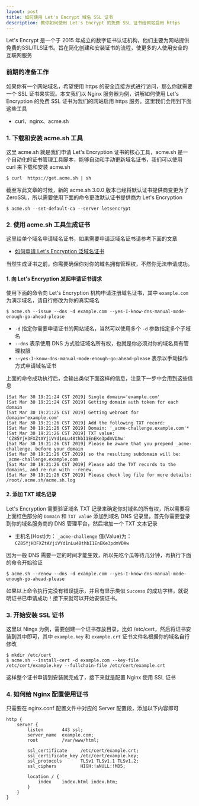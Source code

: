 ```yaml
---
layout: post
title: 如何使用 Let's Encrypt 域名 SSL 证书
description: 教你如何使用 Let's Encrypt 的免费 SSL 证书给网站启用 https
---
```


Let's Encrypt 是一个于 2015 年成立的数字证书认证机构，他们主要为网站提供免费的SSL/TLS证书。旨在简化创建和安装证书的流程，使更多的人使用安全的互联网服务

### 前期的准备工作

如果你有一个网站域名，希望使用 https 的安全连接方式进行访问，那么你就需要一个 SSL 证书来实现。本文我们以 Nginx 服务器为例，讲解如何使用 Let's Encryption 的免费 SSL 证书为我们的网站启用 https 服务。这里我们会用到下面这些工具

- curl、nginx、acme.sh

### 1. 下载和安装 acme.sh 工具

这里 acme.sh 就是我们申请 Let's Encryption 证书的核心工具，acme.sh 是一个自动化的证书管理工具脚本，能够自动和手动更新域名证书，我们可以使用 curl 来下载和安装 acme.sh

```
$ curl  https://get.acme.sh | sh
```

截至写此文章的时候，新的 acme.sh 3.0.0 版本已经将默认证书提供商变更为了 ZeroSSL，所以需要使用下面的命令更改默认证书提供商为 Let's Encryption

```
$ acme.sh --set-default-ca --server letsencrypt
```

### 2. 使用 acme.sh 工具生成证书

这里给单个域名申请域名证书，如果需要申请泛域名证书请参考下面的文章 

- [如何申请 Let's Encryption 泛域名证书](/nginx/how-to-use-let's-encryption-wildcard-certificate.html) 

当然生成证书之前，你需要确保你对你的域名拥有管理权，不然你无法申请成功。

#### 1. 向 Let's Encryption 发起申请证书请求

使用下面的命令向 Let's Encryption 机构申请注册域名证书，其中 `example.com` 为演示域名，请自行修改为你的真实域名

```
$ acme.sh --issue --dns -d example.com --yes-I-know-dns-manual-mode-enough-go-ahead-please
```

- `-d` 指定你需要申请证书的网站域名，当然可以使用多个 `-d` 参数指定多个子域名
- `--dns` 表示使用 DNS 方式验证域名所有权，也就是你必须对你的域名具有管理权限
- `--yes-I-know-dns-manual-mode-enough-go-ahead-please` 表示以手动操作方式申请域名证书

上面的命令成功执行后，会输出类似下面这样的信息，注意下一步中会用到这些信息

```
[Sat Mar 30 19:21:24 CST 2019] Single domain='example.com'
[Sat Mar 30 19:21:24 CST 2019] Getting domain auth token for each domain
[Sat Mar 30 19:21:25 CST 2019] Getting webroot for domain='example.com'
[Sat Mar 30 19:21:26 CST 2019] Add the following TXT record:
[Sat Mar 30 19:21:26 CST 2019] Domain: '_acme-challenge.example.com'*
[Sat Mar 30 19:21:26 CST 2019] TXT value: 'CZ85YjH3FXZtAYjiVYd1nLu48thbI1EnEKe3pdmVDAw'
[Sat Mar 30 19:21:26 CST 2019] Please be aware that you prepend _acme-challenge. before your domain
[Sat Mar 30 19:21:26 CST 2019] so the resulting subdomain will be: _acme-challenge.example.com
[Sat Mar 30 19:21:26 CST 2019] Please add the TXT records to the domains, and re-run with --renew.
[Sat Mar 30 19:21:26 CST 2019] Please check log file for more details: /root/.acme.sh/acme.sh.log
```

#### 2. 添加 TXT 域名记录

Let's Encryption 需要验证域名 TXT 记录来确定你对域名的所有权，所以需要将上面红色部分的 `Domain` 和 `TXT value` 添加到域名 DNS 记录里。首先你需要登录到你的域名服务商的 DNS 管理平台，然后增加一个 TXT 文本记录

- 主机名(Host)为： `_acme-challenge`  值(Value)为： `CZ85YjH3FXZtAYjiVYd1nLu48thbI1EnEKe3pdmVDAw` 

因为一般 DNS 需要一定的时间才能生效，所以先吃个瓜等待几分钟，再执行下面的命令开始验证

```
$ acme.sh --renew --dns -d example.com --yes-I-know-dns-manual-mode-enough-go-ahead-please
```

如果以上命令执行完没有错误提示，并且有显示类似 `Success` 的成功字样，就说明证书已申请成功！接下来就可以开始安装证书。

### 3. 开始安装 SSL 证书

这里以 Ningx 为例，需要创建一个证书存放目录，比如 /etc/cert，然后将证书安装到其中即可，其中 `example.key` 和 `example.crt` 证书文件名根据你的域名自行修改

```
$ mkdir /etc/cert
$ acme.sh --install-cert -d example.com --key-file /etc/cert/example.key --fullchain-file /etc/cert/example.crt
```

这样整个证书申请到安装就完成了，接下来就是配置 Nginx 使用 SSL 证书

### 4. 如何给 Nginx 配置使用证书

只需要在 nginx.conf 配置文件中对应的 Server 配置段，添加以下内容即可

```
http {
    server {
        listen       443 ssl;
        server_name  example.com;
        root         /var/www/html;
		
        ssl_certificate     /etc/cert/example.crt;
        ssl_certificate_key /etc/cert/example.key;
        ssl_protocols       TLSv1 TLSv1.1 TLSv1.2;
        ssl_ciphers         HIGH:!aNULL:!MD5;
    
        location / {
            index    index.html index.htm;
        }
    }
}
```

